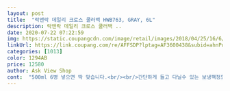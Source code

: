 ```yaml
---
layout: post 
title:  "락앤락 데일리 크로스 쿨러백 HWB763, GRAY, 6L" 
description: 락앤락 데일리 크로스 쿨러백 ..
date: 2020-07-22 07:22:59 
img: https://static.coupangcdn.com/image/retail/images/2018/04/25/16/6/073045e3-cf89-4f1f-ba10-daad7c62a8ff.jpg 
linkUrl: https://link.coupang.com/re/AFFSDP?lptag=AF3600438&subid=ahnPublicAsk&pageKey=1835117117&itemId=3120794308&vendorItemId=3657920956&traceid=V0-113-4f2cc48e6068710b 
categories: [1013] 
color: 1294AB 
price: 12580 
author: Ask View Shop 
cont:  "500ml 6병 넣으면 딱 맞습니다.<br/><br/>간단하게 들고 다닐수 있는 보냉팩정도로 생각하면 될듯.<br/><br/>기능적으로는 그냥 일회용 보냉팩정도의 성능입니다.<br/><br/>디자인이 예쁘고  내용물 넣고 꺼내기도 편하고 맘에  쏙들어요<br/>얼음팩없이 새벽 45시에 꽁꽁언 물 넣어간 거 못마시고 낮 12시 쯤에 가져왔는데 별로 안녹았더군요.<br/><br/>잘 산 것 같습니다<br/>큰 기대는 하지 마시구요.<br/><br/>하루 운전하면서 사용하기 적당합니다.<br/><br/>" 
---
```

